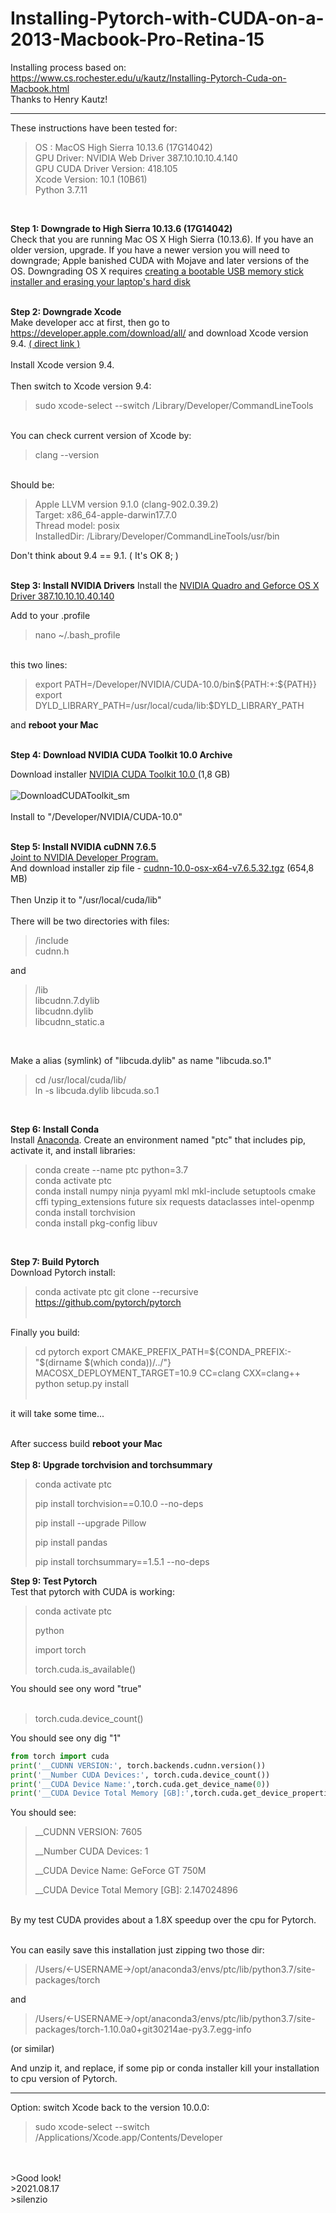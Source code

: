 # Installing-Pytorch-with-CUDA-on-a-2013-Macbook-Pro-Retina-15
Installing process based on: https://www.cs.rochester.edu/u/kautz/Installing-Pytorch-Cuda-on-Macbook.html
<br>Thanks to Henry Kautz!<br>
________________________________________
These instructions have been tested for:

<blockquote>
OS : MacOS High Sierra 10.13.6 (17G14042)<br>
GPU Driver: NVIDIA Web Driver 387.10.10.10.4.140<br>
GPU CUDA Driver Version: 418.105<br>
Xcode Version: 10.1 (10B61)<br>
Python 3.7.11<br>
</blockquote>
<br>

**Step 1: Downgrade to High Sierra 10.13.6 (17G14042)<br>**
Check that you are running Mac OS X High Sierra (10.13.6). If you have an older version, upgrade. If you have a newer version you will need to downgrade; Apple banished CUDA with Mojave and later versions of the OS. Downgrading OS X requires <a href="https://www.macworld.co.uk/how-to/mac-software/downgrade-macos-mojave-3581872/">creating a bootable USB memory stick installer and erasing your laptop's hard disk</a>
<br><br>

**Step 2: Downgrade Xcode<br>**
Make developer acc at first, then go to https://developer.apple.com/download/all/ and download Xcode version 9.4. 
<a href="https://download.developer.apple.com/Developer_Tools/Command_Line_Tools_macOS_10.13_for_Xcode_9.4/Command_Line_Tools_macOS_10.13_for_Xcode_9.4.dmg">( direct link )</a>
<br><br>
Install Xcode version 9.4.<br>
<br>
Then switch to Xcode version 9.4:
>
>sudo xcode-select --switch /Library/Developer/CommandLineTools
<br>
You can check current version of Xcode by:<br>

>
>clang --version
<br>
Should be:

>
>Apple LLVM version 9.1.0 (clang-902.0.39.2)<br>
>Target: x86_64-apple-darwin17.7.0<br>
>Thread model: posix<br>
>InstalledDir: /Library/Developer/CommandLineTools/usr/bin
>
Don't think about 9.4 == 9.1. ( It's OK 8; )
<br><br>

**Step 3: Install NVIDIA Drivers**
Install the <a href="https://images.nvidia.com/mac/pkg/387/WebDriver-387.10.10.10.40.140.pkg">NVIDIA Quadro and Geforce OS X Driver 387.10.10.10.40.140</a>

Add to your .profile<br>
>nano ~/.bash_profile
<br>
this two lines:<br>
<blockquote>export PATH=/Developer/NVIDIA/CUDA-10.0/bin${PATH:+:${PATH}}<br>
export DYLD_LIBRARY_PATH=/usr/local/cuda/lib:$DYLD_LIBRARY_PATH
  </blockquote>

and **reboot your Mac**
<br><br>

**Step 4: Download NVIDIA CUDA Toolkit 10.0 Archive<br>**

Download installer <a href="https://developer.nvidia.com/cuda-10.0-download-archive?target_os=MacOSX&target_arch=x86_64&target_version=1013">NVIDIA CUDA Toolkit 10.0 </a>(1,8 GB)<br>
<br>
![DownloadCUDAToolkit_sm](https://user-images.githubusercontent.com/7931919/129793652-02818cad-e510-4b40-9bf4-536121342d58.png)<br>
<br>
Install to "/Developer/NVIDIA/CUDA-10.0"
<br><br>

**Step 5: Install NVIDIA cuDNN 7.6.5<br>**
<a href="https://developer.nvidia.com/login">Joint to NVIDIA Developer Program.</a><br>
And download installer zip file - <a href="https://developer.nvidia.com/compute/machine-learning/cudnn/secure/7.6.5.32/Production/10.0_20191031/cudnn-10.0-osx-x64-v7.6.5.32.tgz">cudnn-10.0-osx-x64-v7.6.5.32.tgz</a> (654,8 MB)<br>
<br>
Then Unzip it to "/usr/local/cuda/lib"<br>
<br>
There will be two directories with files:<br>

>/include<br>
>cudnn.h<br>

and<br>

>/lib<br>
>libcudnn.7.dylib<br>
>libcudnn.dylib<br>
>libcudnn_static.a<br>
<br>

Make a alias (symlink) of "libcuda.dylib" as name "libcuda.so.1"<br>

>cd /usr/local/cuda/lib/<br>
>ln -s libcuda.dylib libcuda.so.1<br>
<br>

**Step 6: Install Conda<br>**
Install <a href="https://www.anaconda.com/distribution/">Anaconda</a>. Create an environment named "ptc" that includes pip, activate it, and install libraries:

>conda create --name ptc python=3.7<br>
>conda activate ptc<br>
>conda install numpy ninja pyyaml mkl mkl-include setuptools cmake cffi typing_extensions future six requests dataclasses intel-openmp<br>
>conda install torchvision<br>
>conda install pkg-config libuv<br>
<br>

**Step 7: Build Pytorch<br>**
Download Pytorch install:<br>
>
>conda activate ptc
>git clone --recursive https://github.com/pytorch/pytorch
<br><br>

Finally you build:<br>

>
>cd pytorch
>export CMAKE_PREFIX_PATH=${CONDA_PREFIX:-"$(dirname $(which conda))/../"}
>MACOSX_DEPLOYMENT_TARGET=10.9 CC=clang CXX=clang++ python setup.py install
<br><br>

it will take some time...
<br><br>

After success build **reboot your Mac**<br>
<br>
**Step 8: Upgrade torchvision and torchsummary<br>**

>
>conda activate ptc
>
>pip install torchvision==0.10.0 --no-deps
>
>pip install --upgrade Pillow
>
>pip install pandas
>
>pip install torchsummary==1.5.1 --no-deps
>

**Step 9: Test Pytorch<br>**
Test that pytorch with CUDA is working:<br>

>conda activate ptc
>
>python
>
>import torch
>
>
>torch.cuda.is_available()

You should see onу word "true"<br>
<br>
>
>torch.cuda.device_count()
>
You should see onу dig "1"<br>

```python
from torch import cuda
print('__CUDNN VERSION:', torch.backends.cudnn.version())
print('__Number CUDA Devices:', torch.cuda.device_count())
print('__CUDA Device Name:',torch.cuda.get_device_name(0))
print('__CUDA Device Total Memory [GB]:',torch.cuda.get_device_properties(0).total_memory/1e9)
```
>
You should see:<br>
>
>__CUDNN VERSION: 7605
>
>__Number CUDA Devices: 1
>
>__CUDA Device Name: GeForce GT 750M
>
>__CUDA Device Total Memory [GB]: 2.147024896
>
>
>
<br>
By my test CUDA provides about a 1.8X speedup over the cpu for Pytorch.
<br><br>

You can easily save this installation just zipping two those dir:<br>

<blockquote>
/Users/<-USERNAME->/opt/anaconda3/envs/ptc/lib/python3.7/site-packages/torch
</blockquote>
and
<br>
<blockquote>
/Users/<-USERNAME->/opt/anaconda3/envs/ptc/lib/python3.7/site-packages/torch-1.10.0a0+git30214ae-py3.7.egg-info
</blockquote>
(or similar)<br>

And unzip it, and replace, if some pip or conda installer kill your installation to cpu version of Pytorch.<br>
  
____________________________________________
Option: switch Xcode back to the version 10.0.0:<br>
>sudo xcode-select --switch /Applications/Xcode.app/Contents/Developer
<br>
  
<br>
>Good look!<br>
>2021.08.17<br>
>silenzio
<br><br>




